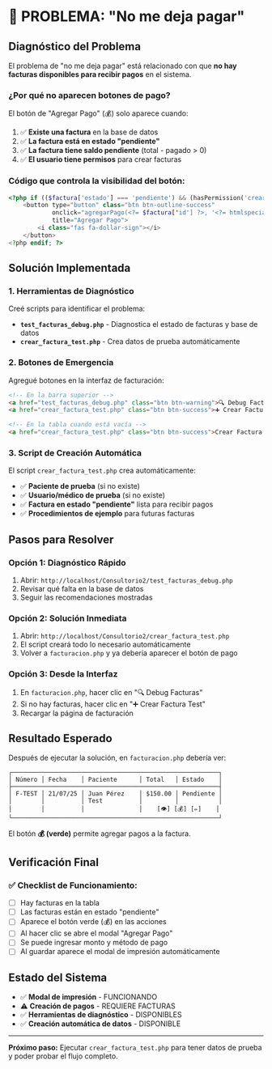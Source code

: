 # 🔧 PROBLEMA: "No me deja pagar"

## Diagnóstico del Problema

El problema de "no me deja pagar" está relacionado con que **no hay facturas disponibles para recibir pagos** en el sistema.

### ¿Por qué no aparecen botones de pago?

El botón de "Agregar Pago" (💰) solo aparece cuando:

1. ✅ **Existe una factura** en la base de datos
2. ✅ **La factura está en estado "pendiente"**
3. ✅ **La factura tiene saldo pendiente** (total - pagado > 0)
4. ✅ **El usuario tiene permisos** para crear facturas

### Código que controla la visibilidad del botón:

```php
<?php if (($factura['estado'] === 'pendiente') && (hasPermission('crear_factura') || isAdmin())): ?>
    <button type="button" class="btn btn-outline-success" 
            onclick="agregarPago(<?= $factura['id'] ?>, '<?= htmlspecialchars($factura['numero_factura']) ?>', <?= $factura['total'] - $factura['total_pagado'] ?>)" 
            title="Agregar Pago">
        <i class="fas fa-dollar-sign"></i>
    </button>
<?php endif; ?>
```

## Solución Implementada

### 1. **Herramientas de Diagnóstico**

Creé scripts para identificar el problema:

- **`test_facturas_debug.php`** - Diagnostica el estado de facturas y base de datos
- **`crear_factura_test.php`** - Crea datos de prueba automáticamente

### 2. **Botones de Emergencia**

Agregué botones en la interfaz de facturación:

```html
<!-- En la barra superior -->
<a href="test_facturas_debug.php" class="btn btn-warning">🔍 Debug Facturas</a>
<a href="crear_factura_test.php" class="btn btn-success">➕ Crear Factura Test</a>

<!-- En la tabla cuando está vacía -->
<a href="crear_factura_test.php" class="btn btn-success">Crear Factura de Prueba</a>
```

### 3. **Script de Creación Automática**

El script `crear_factura_test.php` crea automáticamente:

- ✅ **Paciente de prueba** (si no existe)
- ✅ **Usuario/médico de prueba** (si no existe)  
- ✅ **Factura en estado "pendiente"** lista para recibir pagos
- ✅ **Procedimientos de ejemplo** para futuras facturas

## Pasos para Resolver

### **Opción 1: Diagnóstico Rápido**
1. Abrir: `http://localhost/Consultorio2/test_facturas_debug.php`
2. Revisar qué falta en la base de datos
3. Seguir las recomendaciones mostradas

### **Opción 2: Solución Inmediata**
1. Abrir: `http://localhost/Consultorio2/crear_factura_test.php`
2. El script creará todo lo necesario automáticamente
3. Volver a `facturacion.php` y ya debería aparecer el botón de pago

### **Opción 3: Desde la Interfaz**
1. En `facturacion.php`, hacer clic en "🔍 Debug Facturas"
2. Si no hay facturas, hacer clic en "➕ Crear Factura Test"
3. Recargar la página de facturación

## Resultado Esperado

Después de ejecutar la solución, en `facturacion.php` debería ver:

```
┌─────────────────────────────────────────────────────────┐
│ Número │ Fecha    │ Paciente      │ Total   │ Estado    │
├─────────────────────────────────────────────────────────┤
│ F-TEST │ 21/07/25 │ Juan Pérez    │ $150.00 │ Pendiente │
│        │          │ Test          │         │           │
│        │          │               │    [👁️] [💰] [✏️]    │
└─────────────────────────────────────────────────────────┘
```

El botón **💰 (verde)** permite agregar pagos a la factura.

## Verificación Final

### ✅ **Checklist de Funcionamiento:**

- [ ] Hay facturas en la tabla
- [ ] Las facturas están en estado "pendiente"  
- [ ] Aparece el botón verde (💰) en las acciones
- [ ] Al hacer clic se abre el modal "Agregar Pago"
- [ ] Se puede ingresar monto y método de pago
- [ ] Al guardar aparece el modal de impresión automáticamente

## Estado del Sistema

- ✅ **Modal de impresión** - FUNCIONANDO
- ⚠️ **Creación de pagos** - REQUIERE FACTURAS
- ✅ **Herramientas de diagnóstico** - DISPONIBLES
- ✅ **Creación automática de datos** - DISPONIBLE

---
**Próximo paso:** Ejecutar `crear_factura_test.php` para tener datos de prueba y poder probar el flujo completo.
